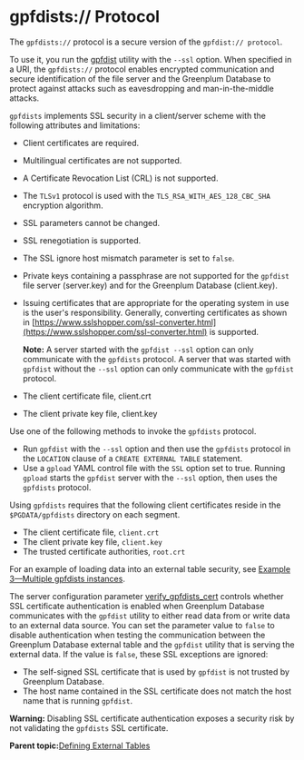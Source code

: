 # gpfdists:// Protocol 

The `gpfdists://` protocol is a secure version of the `gpfdist:// protocol`.

To use it, you run the [gpfdist](../../utility_guide/admin_utilities/gpfdist.html) utility with the `--ssl` option. When specified in a URI, the `gpfdists://` protocol enables encrypted communication and secure identification of the file server and the Greenplum Database to protect against attacks such as eavesdropping and man-in-the-middle attacks.

`gpfdists` implements SSL security in a client/server scheme with the following attributes and limitations:

-   Client certificates are required.
-   Multilingual certificates are not supported.
-   A Certificate Revocation List \(CRL\) is not supported.
-   The `TLSv1` protocol is used with the `TLS_RSA_WITH_AES_128_CBC_SHA` encryption algorithm.
-   SSL parameters cannot be changed.
-   SSL renegotiation is supported.
-   The SSL ignore host mismatch parameter is set to `false`.
-   Private keys containing a passphrase are not supported for the `gpfdist` file server \(server.key\) and for the Greenplum Database \(client.key\).
-   Issuing certificates that are appropriate for the operating system in use is the user's responsibility. Generally, converting certificates as shown in [https://www.sslshopper.com/ssl-converter.html](https://www.sslshopper.com/ssl-converter.html) is supported.

    **Note:** A server started with the `gpfdist --ssl` option can only communicate with the `gpfdists` protocol. A server that was started with `gpfdist` without the `--ssl` option can only communicate with the `gpfdist` protocol.

-   The client certificate file, client.crt
-   The client private key file, client.key

Use one of the following methods to invoke the `gpfdists` protocol.

-   Run `gpfdist` with the `--ssl` option and then use the `gpfdists` protocol in the `LOCATION` clause of a `CREATE EXTERNAL TABLE` statement.
-   Use a `gpload` YAML control file with the `SSL` option set to true. Running `gpload` starts the `gpfdist` server with the `--ssl` option, then uses the `gpfdists` protocol.

Using `gpfdists` requires that the following client certificates reside in the `$PGDATA/gpfdists` directory on each segment.

-   The client certificate file, `client.crt`
-   The client private key file, `client.key`
-   The trusted certificate authorities, `root.crt`

For an example of loading data into an external table security, see [Example 3—Multiple gpfdists instances](g-example-3-multiple-gpfdists-instances.html).

The server configuration parameter [verify\_gpfdists\_cert](../../ref_guide/config_params/guc-list.html) controls whether SSL certificate authentication is enabled when Greenplum Database communicates with the `gpfdist` utility to either read data from or write data to an external data source. You can set the parameter value to `false` to disable authentication when testing the communication between the Greenplum Database external table and the `gpfdist` utility that is serving the external data. If the value is `false`, these SSL exceptions are ignored:

-   The self-signed SSL certificate that is used by `gpfdist` is not trusted by Greenplum Database.
-   The host name contained in the SSL certificate does not match the host name that is running `gpfdist`.

**Warning:** Disabling SSL certificate authentication exposes a security risk by not validating the `gpfdists` SSL certificate.

**Parent topic:**[Defining External Tables](../external/g-external-tables.html)

